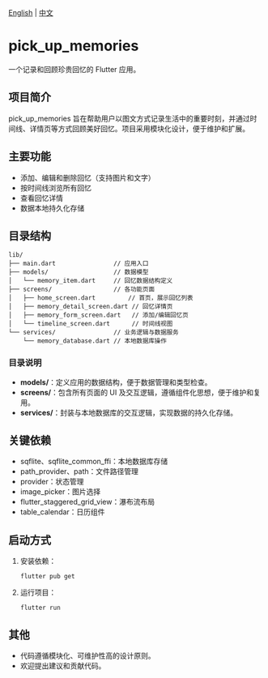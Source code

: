 [English](README_EN.md) | [中文](README.md)

# pick_up_memories

一个记录和回顾珍贵回忆的 Flutter 应用。

## 项目简介

pick_up_memories 旨在帮助用户以图文方式记录生活中的重要时刻，并通过时间线、详情页等方式回顾美好回忆。项目采用模块化设计，便于维护和扩展。

## 主要功能
- 添加、编辑和删除回忆（支持图片和文字）
- 按时间线浏览所有回忆
- 查看回忆详情
- 数据本地持久化存储

## 目录结构
```
lib/
├── main.dart                // 应用入口
├── models/                  // 数据模型
│   └── memory_item.dart     // 回忆数据结构定义
├── screens/                 // 各功能页面
│   ├── home_screen.dart         // 首页，展示回忆列表
│   ├── memory_detail_screen.dart // 回忆详情页
│   ├── memory_form_screen.dart   // 添加/编辑回忆页
│   └── timeline_screen.dart      // 时间线视图
└── services/                // 业务逻辑与数据服务
    └── memory_database.dart // 本地数据库操作
```

### 目录说明
- **models/**：定义应用的数据结构，便于数据管理和类型检查。
- **screens/**：包含所有页面的 UI 及交互逻辑，遵循组件化思想，便于维护和复用。
- **services/**：封装与本地数据库的交互逻辑，实现数据的持久化存储。

## 关键依赖
- sqflite、sqflite_common_ffi：本地数据库存储
- path_provider、path：文件路径管理
- provider：状态管理
- image_picker：图片选择
- flutter_staggered_grid_view：瀑布流布局
- table_calendar：日历组件

## 启动方式
1. 安装依赖：
   ```
   flutter pub get
   ```
2. 运行项目：
   ```
   flutter run
   ```

## 其他
- 代码遵循模块化、可维护性高的设计原则。
- 欢迎提出建议和贡献代码。
